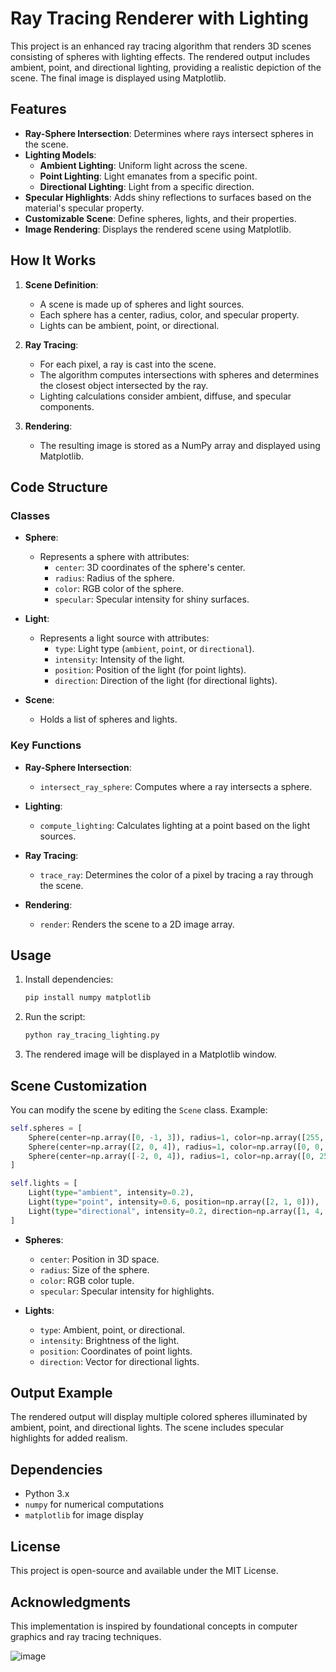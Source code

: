# Ray Tracing Renderer with Lighting

This project is an enhanced ray tracing algorithm that renders 3D scenes consisting of spheres with lighting effects. The rendered output includes ambient, point, and directional lighting, providing a realistic depiction of the scene. The final image is displayed using Matplotlib.

## Features
- **Ray-Sphere Intersection**: Determines where rays intersect spheres in the scene.
- **Lighting Models**:
  - **Ambient Lighting**: Uniform light across the scene.
  - **Point Lighting**: Light emanates from a specific point.
  - **Directional Lighting**: Light from a specific direction.
- **Specular Highlights**: Adds shiny reflections to surfaces based on the material's specular property.
- **Customizable Scene**: Define spheres, lights, and their properties.
- **Image Rendering**: Displays the rendered scene using Matplotlib.

## How It Works
1. **Scene Definition**:
   - A scene is made up of spheres and light sources.
   - Each sphere has a center, radius, color, and specular property.
   - Lights can be ambient, point, or directional.

2. **Ray Tracing**:
   - For each pixel, a ray is cast into the scene.
   - The algorithm computes intersections with spheres and determines the closest object intersected by the ray.
   - Lighting calculations consider ambient, diffuse, and specular components.

3. **Rendering**:
   - The resulting image is stored as a NumPy array and displayed using Matplotlib.

## Code Structure
### Classes
- **Sphere**:
  - Represents a sphere with attributes:
    - `center`: 3D coordinates of the sphere's center.
    - `radius`: Radius of the sphere.
    - `color`: RGB color of the sphere.
    - `specular`: Specular intensity for shiny surfaces.

- **Light**:
  - Represents a light source with attributes:
    - `type`: Light type (`ambient`, `point`, or `directional`).
    - `intensity`: Intensity of the light.
    - `position`: Position of the light (for point lights).
    - `direction`: Direction of the light (for directional lights).

- **Scene**:
  - Holds a list of spheres and lights.

### Key Functions
- **Ray-Sphere Intersection**:
  - `intersect_ray_sphere`: Computes where a ray intersects a sphere.

- **Lighting**:
  - `compute_lighting`: Calculates lighting at a point based on the light sources.

- **Ray Tracing**:
  - `trace_ray`: Determines the color of a pixel by tracing a ray through the scene.

- **Rendering**:
  - `render`: Renders the scene to a 2D image array.

## Usage
1. Install dependencies:
   ```bash
   pip install numpy matplotlib
   ```

2. Run the script:
   ```bash
   python ray_tracing_lighting.py
   ```

3. The rendered image will be displayed in a Matplotlib window.

## Scene Customization
You can modify the scene by editing the `Scene` class. Example:
```python
self.spheres = [
    Sphere(center=np.array([0, -1, 3]), radius=1, color=np.array([255, 0, 0]), specular=500),
    Sphere(center=np.array([2, 0, 4]), radius=1, color=np.array([0, 0, 255]), specular=500),
    Sphere(center=np.array([-2, 0, 4]), radius=1, color=np.array([0, 255, 0]), specular=10)
]

self.lights = [
    Light(type="ambient", intensity=0.2),
    Light(type="point", intensity=0.6, position=np.array([2, 1, 0])),
    Light(type="directional", intensity=0.2, direction=np.array([1, 4, 4]))
]
```
- **Spheres**:
  - `center`: Position in 3D space.
  - `radius`: Size of the sphere.
  - `color`: RGB color tuple.
  - `specular`: Specular intensity for highlights.

- **Lights**:
  - `type`: Ambient, point, or directional.
  - `intensity`: Brightness of the light.
  - `position`: Coordinates of point lights.
  - `direction`: Vector for directional lights.

## Output Example
The rendered output will display multiple colored spheres illuminated by ambient, point, and directional lights. The scene includes specular highlights for added realism.

## Dependencies
- Python 3.x
- `numpy` for numerical computations
- `matplotlib` for image display

## License
This project is open-source and available under the MIT License.

## Acknowledgments
This implementation is inspired by foundational concepts in computer graphics and ray tracing techniques.



![image](https://github.com/user-attachments/assets/0e2f211d-b6af-460f-ba09-67d4934dea84)


